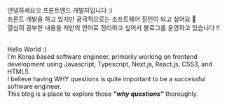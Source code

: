 안녕하세요오 프론트엔드 개발자입니다 :) <br>
프론트 개발을 하고 있지만 궁극적으로는 소프트웨어 장인이 되고 싶어요 🐥 <br>
열심히 공부한 내용을 저만의 언어로 정리하고 싶어서 블로그를 운영하고 있습니다 !! <br><br>


Hello World :)  
I'm Korea based software engineer, primarily working on frontend development using Javascript, Typescript, Next.js, React.js, CSS3, and HTML5.  
I believe having WHY questions is quite important to be a successful software engineer.  
This blog is a place to explore those ***"why questions"*** thoroughly.
